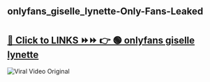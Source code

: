 
 ## onlyfans_giselle_lynette-Only-Fans-Leaked

# <h2><a href="https://clipsfans.com/onlyfans_giselle_lynette&ref=git">🔗 Click to LINKS ⏩⏩ 👉 🟢 onlyfans giselle lynette </a></h2>

<a href="https://clipsfans.com/onlyfans_giselle_lynette&ref=git" rel="nofollow" data-target="animated-image.originalLink"><img src="https://i.ibb.co.com/xMMVF88/686577567.gif" alt="Viral Video Original" style="max-width: 100%; display: inline-block;" data-target="animated-image.originalImage"></a>

